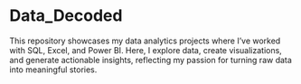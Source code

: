 # Data_Decoded
This repository showcases my data analytics projects where I’ve worked with SQL, Excel, and Power BI. Here, I explore data, create visualizations, and generate actionable insights, reflecting my passion for turning raw data into meaningful stories.
